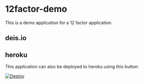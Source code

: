 # 12factor-demo

This is a demo application for a 12 factor application.

## deis.io

## heroku

This application can also be deployed to heroku using this button:

[![Deploy](https://www.herokucdn.com/deploy/button.svg)](https://heroku.com/deploy)
